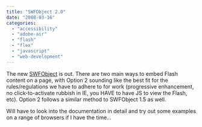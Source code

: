 ```yaml
---
title: "SWFObject 2.0"
date: "2008-03-16"
categories: 
  - "accessibility"
  - "adobe-air"
  - "flash"
  - "flex"
  - "javascript"
  - "web-development"
---
```


The new [SWFObject](http://code.google.com/p/swfobject/wiki/SWFObject_2_0_documentation) is out. There are two main ways to embed Flash content on a page, with Option 2 sounding like the best fit for the rules/regulations we have to adhere to for work (progressive enhancement, no click-to-activate rubbish in IE, you HAVE to have JS to view the Flash, etc). Option 2 follows a similar method to SWFObject 1.5 as well.

Will have to look into the documentation in detail and try out some examples on a range of browsers if I have the time...
